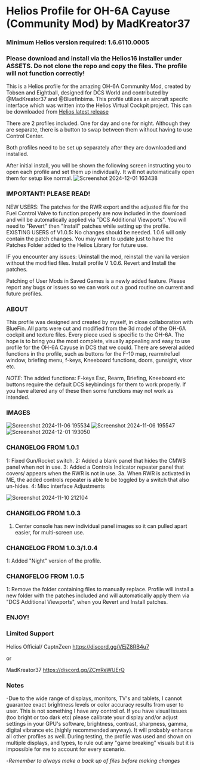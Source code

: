 
# Helios Profile for OH-6A Cayuse (Community Mod) by MadKreator37

### Minimum Helios version required: 1.6.6110.0005
### Please download and install via the Helios16 installer under ASSETS. Do not clone the repo and copy the files. The profile will not function correctly!

This is a Helios profile for the amazing OH-6A Community Mod, created by Tobsen and Eightball, designed for DCS World and contributed by @MadKreator37 and @Bluefinbima. 
This profile utilizes an aircraft specifc interface which was written into the Helios Virtual Cockpit project.  This can be downloaded from [Helios latest release](https://github.com/HeliosVirtualCockpit/Helios/releases/latest)

There are 2 profiles included. One for day and one for night. Although they are separate, there is a button to swap between them without having to use Control Center.

Both profiles need to be set up separately after they are downloaded and installed. 

After initial install, you will be shown the following screen instructing you to open each profile and set them up individually. It will not autoimatically open them for setup like normal.
![Screenshot 2024-12-01 163438](https://github.com/user-attachments/assets/c448b42e-5f82-4ded-998b-625ccc3a98bd)



### IMPORTANT! PLEASE READ!
 NEW USERS: The patches for the RWR export and the adjusted file for the Fuel Control Valve to function properly are now included in the download and will be automatically applied via "DCS Additional Viewports". You will need to "Revert" then "Install" patches while setting up the profile.
 EXISTING USERS of V1.0.5: No changes should be needed. 1.0.6 will only contain the patch changes. You may want to update just to have the Patches Folder added to the Helios Library for future use.

 IF you encounter any issues: Uninstall the mod, reinstall the vanilla version without the modified files. Install profile V 1.0.6. Revert and Install the patches.
  
  Patching of User Mods in Saved Games is a newly added feature. Please report any bugs or issues so we can work out a good routine on current and future profiles.


### ABOUT
This profile was designed and created by myself, in close collaboration with BlueFin. All parts were cut and modified from the 3d model of the OH-6A cockpit and texture files. Every piece used is specific to the OH-6A.  The hope is to bring you the most complete, visually appealing and easy to use profile for the OH-6A Cayuse in DCS that we could. There are several added functions in the profile, such as buttons for the F-10 map, rearm/refuel window, briefing menu, f-keys, Kneeboard functions, doors, gunsight, visor etc. 

*NOTE*: The added functions:  F-keys Esc, Rearm, Briefing, Kneeboard etc buttons require the default DCS keybindings for them to work properly. If you have altered any of these then some functions may not work as intended.


### IMAGES
![Screenshot 2024-11-06 195534](https://github.com/user-attachments/assets/54d9c0fd-a8d9-4f30-ae3b-a3c3974b0629)
![Screenshot 2024-11-06 195547](https://github.com/user-attachments/assets/6f31393c-1a9d-48f7-b1c2-b3477fcddd0b)
![Screenshot 2024-12-01 193050](https://github.com/user-attachments/assets/1917c675-a7f7-4db3-a68d-cd655eca18ec)

### CHANGELOG FROM 1.0.1

1: Fixed Gun/Rocket switch.
2: Added a blank panel that hides the CMWS panel when not in use.
3: Added a Controls Indicator repeater panel that covers/ appears when the RWR is not in use.
    3a. When RWR is activated in ME, the added controls repeater is able to be toggled by a switch that also un-hides.
4: Misc interface Adjustments

![Screenshot 2024-11-10 212104](https://github.com/user-attachments/assets/c7583f6d-03a3-4454-b639-555cd5382299)

### CHANGELOG FROM 1.0.3

1. Center console has new individual panel images so it can pulled apart easier, for multi-screen use.

### CHANGELOG FROM 1.0.3/1.0.4

1: Added "Night" version of the profile.

### CHANGFELOG FROM 1.0.5

1: Remove the folder containing  files to manually replace. Profile will install a new folder with the patches included and will automatically apply them via "DCS Additional Viewports", when you Revert and Install patches. 

### ENJOY!


### Limited Support

Helios Official/ CaptnZeen     https://discord.gg/VEjZ8RB4u7

or

MadKreator37  https://discord.gg/ZCmReWUErQ


### Notes

-Due to the wide range of displays, monitors, TV's and tablets,  I cannot guarantee exact brightness levels or color accuracy results from user to user. This is not something I have any control of. If you have visual issues (too bright or too dark etc)  please calibrate your display and/or adjust settings in your GPU's software, brightness, contrast, sharpness, gamma, digital vibrance etc.(highly recommended anyway). It will probably enhance all other profiles as well. During testing, the profile was used and shown on multiple displays, and types,  to rule out any "game breaking" visuals but it is impossible for me to account for every scenario.

-*Remember to always make a back up of files before making changes*

